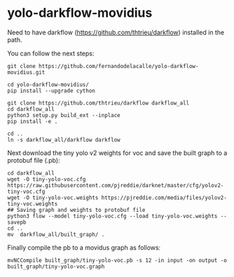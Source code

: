 # yolo-darkflow-movidius

Need to have darkflow (https://github.com/thtrieu/darkflow) installed in the path.

You can follow the next steps: 
```
git clone https://github.com/fernandodelacalle/yolo-darkflow-movidius.git

cd yolo-darkflow-movidius/
pip install --upgrade cython

git clone https://github.com/thtrieu/darkflow darkflow_all
cd darkflow_all
python3 setup.py build_ext --inplace
pip install -e .

cd ..
ln -s darkflow_all/darkflow darkflow
```

Next download the tiny yolo v2 weights for voc and save the built graph to a protobuf file (.pb):

```
cd darkflow_all
wget -O tiny-yolo-voc.cfg https://raw.githubusercontent.com/pjreddie/darknet/master/cfg/yolov2-tiny-voc.cfg
wget -O tiny-yolo-voc.weights https://pjreddie.com/media/files/yolov2-tiny-voc.weights
## Saving graph and weights to protobuf file
python3 flow --model tiny-yolo-voc.cfg --load tiny-yolo-voc.weights --savepb
cd ..
mv  darkflow_all/built_graph/ . 
```

Finally compile the pb to a movidus graph as follows:
```
mvNCCompile built_graph/tiny-yolo-voc.pb -s 12 -in input -on output -o built_graph/tiny-yolo-voc.graph
```